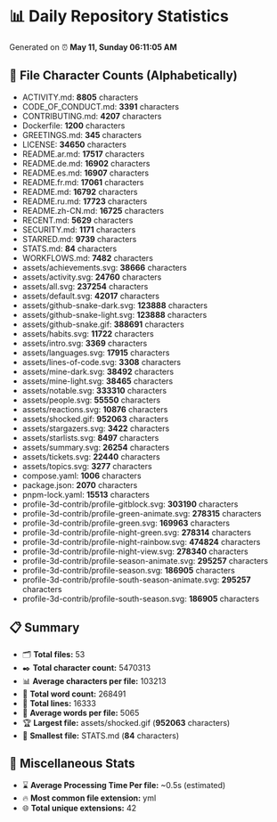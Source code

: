 # 📊 Daily Repository Statistics
Generated on ⏰ **May 11, Sunday 06:11:05 AM**

## 📂 File Character Counts (Alphabetically)
- ACTIVITY.md: **8805** characters
- CODE_OF_CONDUCT.md: **3391** characters
- CONTRIBUTING.md: **4207** characters
- Dockerfile: **1200** characters
- GREETINGS.md: **345** characters
- LICENSE: **34650** characters
- README.ar.md: **17517** characters
- README.de.md: **16902** characters
- README.es.md: **16907** characters
- README.fr.md: **17061** characters
- README.md: **16792** characters
- README.ru.md: **17723** characters
- README.zh-CN.md: **16725** characters
- RECENT.md: **5629** characters
- SECURITY.md: **1171** characters
- STARRED.md: **9739** characters
- STATS.md: **84** characters
- WORKFLOWS.md: **7482** characters
- assets/achievements.svg: **38666** characters
- assets/activity.svg: **24760** characters
- assets/all.svg: **237254** characters
- assets/default.svg: **42017** characters
- assets/github-snake-dark.svg: **123888** characters
- assets/github-snake-light.svg: **123888** characters
- assets/github-snake.gif: **388691** characters
- assets/habits.svg: **11722** characters
- assets/intro.svg: **3369** characters
- assets/languages.svg: **17915** characters
- assets/lines-of-code.svg: **3308** characters
- assets/mine-dark.svg: **38492** characters
- assets/mine-light.svg: **38465** characters
- assets/notable.svg: **333310** characters
- assets/people.svg: **55550** characters
- assets/reactions.svg: **10876** characters
- assets/shocked.gif: **952063** characters
- assets/stargazers.svg: **3422** characters
- assets/starlists.svg: **8497** characters
- assets/summary.svg: **26254** characters
- assets/tickets.svg: **22440** characters
- assets/topics.svg: **3277** characters
- compose.yaml: **1006** characters
- package.json: **2070** characters
- pnpm-lock.yaml: **15513** characters
- profile-3d-contrib/profile-gitblock.svg: **303190** characters
- profile-3d-contrib/profile-green-animate.svg: **278315** characters
- profile-3d-contrib/profile-green.svg: **169963** characters
- profile-3d-contrib/profile-night-green.svg: **278314** characters
- profile-3d-contrib/profile-night-rainbow.svg: **474824** characters
- profile-3d-contrib/profile-night-view.svg: **278340** characters
- profile-3d-contrib/profile-season-animate.svg: **295257** characters
- profile-3d-contrib/profile-season.svg: **186905** characters
- profile-3d-contrib/profile-south-season-animate.svg: **295257** characters
- profile-3d-contrib/profile-south-season.svg: **186905** characters

## 📋 Summary
- 🗂️ **Total files:** 53
- ✒️ **Total character count:** 5470313
- 📊 **Average characters per file:** 103213
- 📝 **Total word count:** 268491
- 🧾 **Total lines:** 16333
- 📐 **Average words per file:** 5065
- 🏆 **Largest file:** assets/shocked.gif (**952063** characters)
- 🥉 **Smallest file:** STATS.md (**84** characters)

## 🌟 Miscellaneous Stats
- ⌛ **Average Processing Time Per file:** ~0.5s (estimated)
- 🔥 **Most common file extension:** yml
- 🌐 **Total unique extensions:** 42
